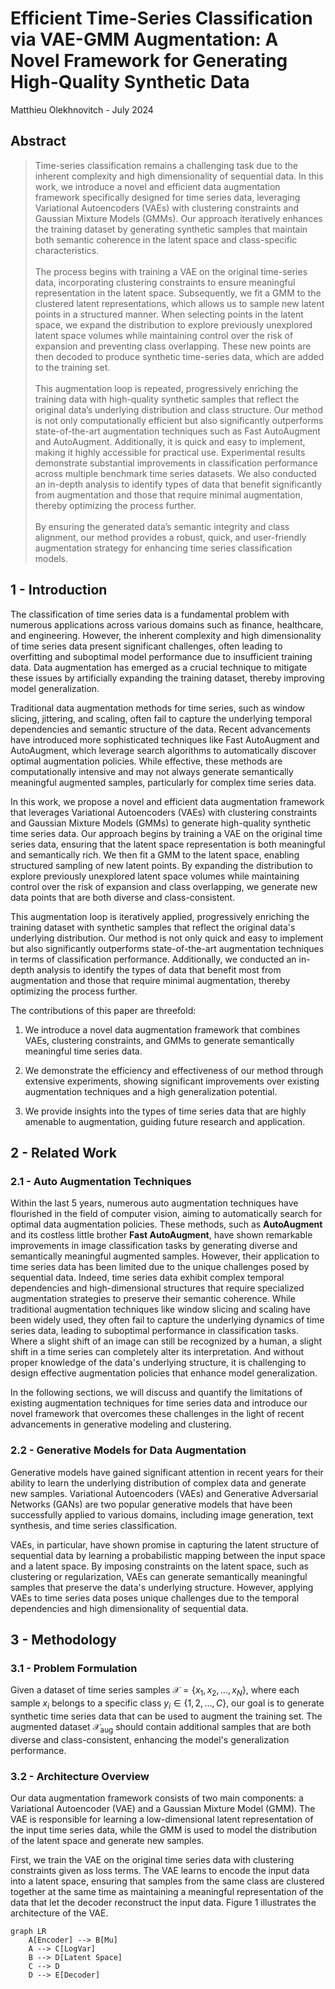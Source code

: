 # Efficient Time-Series Classification via VAE-GMM Augmentation: A Novel Framework for Generating High-Quality Synthetic Data
Matthieu Olekhnovitch - July 2024



## Abstract

>Time-series classification remains a challenging task due to the inherent complexity and high dimensionality of sequential data. In this work, we introduce a novel and efficient data augmentation framework specifically designed for time series data, leveraging Variational Autoencoders (VAEs) with clustering constraints and Gaussian Mixture Models (GMMs). Our approach iteratively enhances the training dataset by generating synthetic samples that maintain both semantic coherence in the latent space and class-specific characteristics.
<br><br>
The process begins with training a VAE on the original time-series data, incorporating clustering constraints to ensure meaningful representation in the latent space. Subsequently, we fit a GMM to the clustered latent representations, which allows us to sample new latent points in a structured manner. When selecting points in the latent space, we expand the distribution to explore previously unexplored latent space volumes while maintaining control over the risk of expansion and preventing class overlapping. These new points are then decoded to produce synthetic time-series data, which are added to the training set.
<br><br>
This augmentation loop is repeated, progressively enriching the training data with high-quality synthetic samples that reflect the original data’s underlying distribution and class structure. Our method is not only computationally efficient but also significantly outperforms state-of-the-art augmentation techniques such as Fast AutoAugment and AutoAugment. Additionally, it is quick and easy to implement, making it highly accessible for practical use. Experimental results demonstrate substantial improvements in classification performance across multiple benchmark time series datasets. We also conducted an in-depth analysis to identify types of data that benefit significantly from augmentation and those that require minimal augmentation, thereby optimizing the process further.
<br><br>
By ensuring the generated data’s semantic integrity and class alignment, our method provides a robust, quick, and user-friendly augmentation strategy for enhancing time series classification models.

## 1 - Introduction
The classification of time series data is a fundamental problem with numerous applications across various domains such as finance, healthcare, and engineering. However, the inherent complexity and high dimensionality of time series data present significant challenges, often leading to overfitting and suboptimal model performance due to insufficient training data. Data augmentation has emerged as a crucial technique to mitigate these issues by artificially expanding the training dataset, thereby improving model generalization.

Traditional data augmentation methods for time series, such as window slicing, jittering, and scaling, often fail to capture the underlying temporal dependencies and semantic structure of the data. Recent advancements have introduced more sophisticated techniques like Fast AutoAugment and AutoAugment, which leverage search algorithms to automatically discover optimal augmentation policies. While effective, these methods are computationally intensive and may not always generate semantically meaningful augmented samples, particularly for complex time series data.

In this work, we propose a novel and efficient data augmentation framework that leverages Variational Autoencoders (VAEs) with clustering constraints and Gaussian Mixture Models (GMMs) to generate high-quality synthetic time series data. Our approach begins by training a VAE on the original time series data, ensuring that the latent space representation is both meaningful and semantically rich. We then fit a GMM to the latent space, enabling structured sampling of new latent points. By expanding the distribution to explore previously unexplored latent space volumes while maintaining control over the risk of expansion and class overlapping, we generate new data points that are both diverse and class-consistent.

This augmentation loop is iteratively applied, progressively enriching the training dataset with synthetic samples that reflect the original data's underlying distribution. Our method is not only quick and easy to implement but also significantly outperforms state-of-the-art augmentation techniques in terms of classification performance. Additionally, we conducted an in-depth analysis to identify the types of data that benefit most from augmentation and those that require minimal augmentation, thereby optimizing the process further.

The contributions of this paper are threefold:
1. We introduce a novel data augmentation framework that combines VAEs, clustering constraints, and GMMs to generate semantically meaningful time series data.

2. We demonstrate the efficiency and effectiveness of our method through extensive experiments, showing significant improvements over existing augmentation techniques and a high generalization potential.

3. We provide insights into the types of time series data that are highly amenable to augmentation, guiding future research and application.

## 2 - Related Work
### 2.1 - Auto Augmentation Techniques

Within the last 5 years, numerous auto augmentation techniques have flourished in the field of computer vision, aiming to automatically search for optimal data augmentation policies. These methods, such as **AutoAugment** and its costless little brother **Fast AutoAugment**, have shown remarkable improvements in image classification tasks by generating diverse and semantically meaningful augmented samples. However, their application to time series data has been limited due to the unique challenges posed by sequential data.
Indeed, time series data exhibit complex temporal dependencies and high-dimensional structures that require specialized augmentation strategies to preserve their semantic coherence. While traditional augmentation techniques like window slicing and scaling have been widely used, they often fail to capture the underlying dynamics of time series data, leading to suboptimal performance in classification tasks. Where a slight shift of an image can still be recognized by a human, a slight shift in a time series can completely alter its interpretation.
And without proper knowledge of the data's underlying structure, it is challenging to design effective augmentation policies that enhance model generalization.

In the following sections, we will discuss and quantify the limitations of existing augmentation techniques for time series data and introduce our novel framework that overcomes these challenges in the light of recent advancements in generative modeling and clustering.

### 2.2 - Generative Models for Data Augmentation

Generative models have gained significant attention in recent years for their ability to learn the underlying distribution of complex data and generate new samples. Variational Autoencoders (VAEs) and Generative Adversarial Networks (GANs) are two popular generative models that have been successfully applied to various domains, including image generation, text synthesis, and time series classification.

VAEs, in particular, have shown promise in capturing the latent structure of sequential data by learning a probabilistic mapping between the input space and a latent space. By imposing constraints on the latent space, such as clustering or regularization, VAEs can generate semantically meaningful samples that preserve the data's underlying structure. However, applying VAEs to time series data poses unique challenges due to the temporal dependencies and high dimensionality of sequential data.

## 3 - Methodology

### 3.1 - Problem Formulation

Given a dataset of time series samples $\mathcal{X} = \{x_1, x_2, ..., x_N\}$, where each sample $x_i$ belongs to a specific class $y_i \in \{1, 2, ..., C\}$, our goal is to generate synthetic time series data that can be used to augment the training set. The augmented dataset $\mathcal{X}_{\text{aug}}$ should contain additional samples that are both diverse and class-consistent, enhancing the model's generalization performance.

### 3.2 - Architecture Overview

Our data augmentation framework consists of two main components: a Variational Autoencoder (VAE) and a Gaussian Mixture Model (GMM). The VAE is responsible for learning a low-dimensional latent representation of the input time series data, while the GMM is used to model the distribution of the latent space and generate new samples.

First, we train the VAE on the original time series data with clustering constraints given as loss terms. The VAE learns to encode the input data into a latent space, ensuring that samples from the same class are clustered together at the same time as maintaining a meaningful representation of the data that let the decoder reconstruct the input data. Figure 1 illustrates the architecture of the VAE.

```mermaid	
graph LR
    A[Encoder] --> B[Mu]
    A --> C[LogVar]
    B --> D[Latent Space]
    C --> D
    D --> E[Decoder]
```
